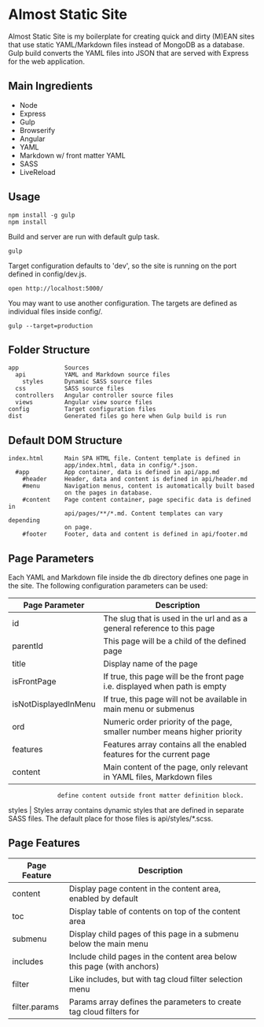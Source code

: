 # Almost Static Site

Almost Static Site is my boilerplate for creating quick and dirty (M)EAN sites that use static YAML/Markdown files instead of MongoDB as a database. Gulp build converts the YAML files into JSON that are served with Express for the web application.

## Main Ingredients

  * Node
  * Express
  * Gulp
  * Browserify
  * Angular
  * YAML
  * Markdown w/ front matter YAML
  * SASS
  * LiveReload

## Usage

    npm install -g gulp
    npm install

Build and server are run with default gulp task.

    gulp

Target configuration defaults to 'dev', so the site is running on the port defined in config/dev.js.

    open http://localhost:5000/

You may want to use another configuration. The targets are defined as individual files inside config/.

    gulp --target=production

## Folder Structure

    app             Sources
      api           YAML and Markdown source files
        styles      Dynamic SASS source files
      css           SASS source files
      controllers   Angular controller source files
      views         Angular view source files
    config          Target configuration files
    dist            Generated files go here when Gulp build is run

## Default DOM Structure

    index.html      Main SPA HTML file. Content template is defined in
                    app/index.html, data in config/*.json.
      #app          App container, data is defined in api/app.md
        #header     Header, data and content is defined in api/header.md
        #menu       Navigation menus, content is automatically built based
                    on the pages in database.
        #content    Page content container, page specific data is defined in
                    api/pages/**/*.md. Content templates can vary depending
                    on page.
        #footer     Footer, data and content is defined in api/footer.md

## Page Parameters

Each YAML and Markdown file inside the db directory defines one page in the site. The following configuration parameters can be used:

Page Parameter  | Description
--------------- | ------------
id              | The slug that is used in the url and as a general reference to this page
parentId        | This page will be a child of the defined page
title           | Display name of the page
isFrontPage     | If true, this page will be the front page i.e. displayed when path is empty
isNotDisplayedInMenu | If true, this page will not be available in main menu or submenus
ord             | Numeric order priority of the page, smaller number means higher priority
features        | Features array contains all the enabled features for the current page
content         | Main content of the page, only relevant in YAML files, Markdown files
                  define content outside front matter definition block.
styles          | Styles array contains dynamic styles that are defined in separate SASS files.
                  The default place for those files is api/styles/*.scss.


## Page Features

Page Feature    | Description
--------------- | ------------
content         | Display page content in the content area, enabled by default
toc             | Display table of contents on top of the content area
submenu         | Display child pages of this page in a submenu below the main menu
includes        | Include child pages in the content area below this page (with anchors)
filter          | Like includes, but with tag cloud filter selection menu
filter.params   | Params array defines the parameters to create tag cloud filters for


